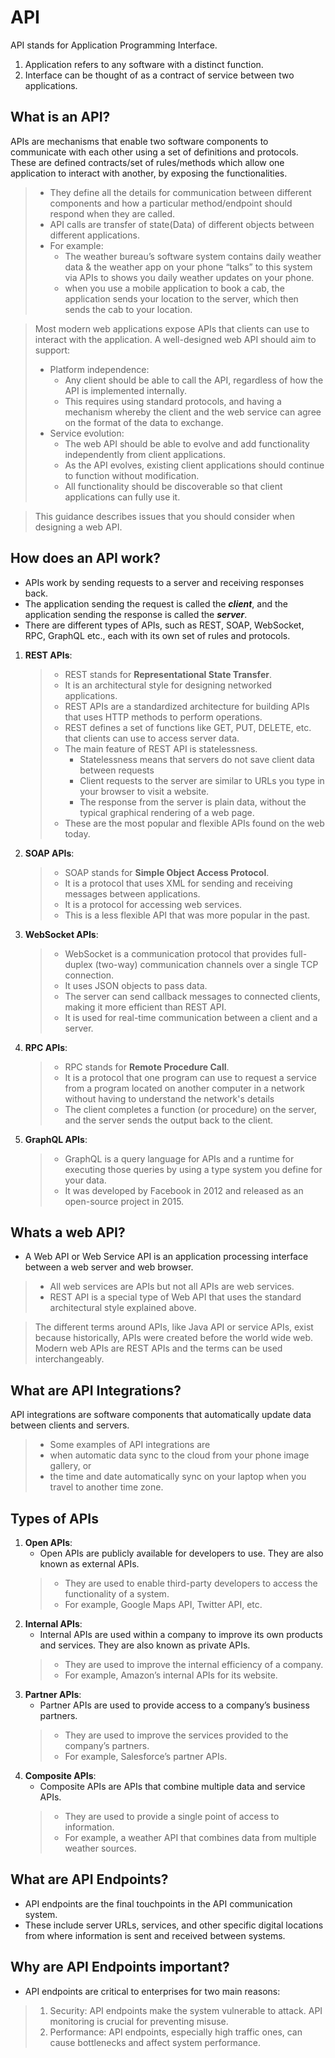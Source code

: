 # API
API stands for Application Programming Interface.

1. Application refers to any software with a distinct function.
2. Interface can be thought of as a contract of service between two applications.

## What is an API?
APIs are mechanisms that enable two software components to communicate with each other using a set of definitions and protocols.
These are defined contracts/set of rules/methods which allow one application to interact with another, by exposing the functionalities.
> - They define all the details for communication between different components and how a particular method/endpoint should respond when they are called.
> - API calls are transfer of state(Data) of different objects between different applications.
>  - For example:
>    - The weather bureau’s software system contains daily weather data & the weather app on your phone “talks” to this system via APIs to shows you daily weather updates on your phone.
>    - when you use a mobile application to book a cab, the application sends your location to the server, which then sends the cab to your location.

> Most modern web applications expose APIs that clients can use to interact with the application. A well-designed web API should aim to support:
>   - Platform independence: 
>     - Any client should be able to call the API, regardless of how the API is implemented internally.
>     - This requires using standard protocols, and having a mechanism whereby the client and the web service can agree on the format of the data to exchange.
>   - Service evolution:
>     - The web API should be able to evolve and add functionality independently from client applications.
>     - As the API evolves, existing client applications should continue to function without modification. 
>     - All functionality should be discoverable so that client applications can fully use it.

> This guidance describes issues that you should consider when designing a web API.

## How does an API work?
- APIs work by sending requests to a server and receiving responses back.
- The application sending the request is called the ***client***, and the application sending the response is called the ***server***.
- There are different types of APIs, such as REST, SOAP, WebSocket, RPC, GraphQL etc., each with its own set of rules and protocols.

1. **REST APIs**: 
    > - REST stands for **Representational State Transfer**. 
    > - It is an architectural style for designing networked applications. 
    > - REST APIs are a standardized architecture for building APIs that uses HTTP methods to perform operations.
    > - REST defines a set of functions like GET, PUT, DELETE, etc. that clients can use to access server data.
    > - The main feature of REST API is statelessness.
    >   - Statelessness means that servers do not save client data between requests
    >   - Client requests to the server are similar to URLs you type in your browser to visit a website. 
    >   - The response from the server is plain data, without the typical graphical rendering of a web page.
    > - These are the most popular and flexible APIs found on the web today.
2. **SOAP APIs**:
    > - SOAP stands for **Simple Object Access Protocol**.
    > - It is a protocol that uses XML for sending and receiving messages between applications.
    > - It is a protocol for accessing web services. 
    > - This is a less flexible API that was more popular in the past.
3. **WebSocket APIs**: 
    > - WebSocket is a communication protocol that provides full-duplex (two-way) communication channels over a single TCP connection. 
    > - It uses JSON objects to pass data.
    > - The server can send callback messages to connected clients, making it more efficient than REST API.
    > - It is used for real-time communication between a client and a server.
4. **RPC APIs**: 
    > - RPC stands for **Remote Procedure Call**. 
    > - It is a protocol that one program can use to request a service from a program located on another computer in a network without having to understand the network's details
    > - The client completes a function (or procedure) on the server, and the server sends the output back to the client.
5. **GraphQL APIs**: 
    > - GraphQL is a query language for APIs and a runtime for executing those queries by using a type system you define for your data. 
    > - It was developed by Facebook in 2012 and released as an open-source project in 2015.

## Whats a web API?
- A Web API or Web Service API is an application processing interface between a web server and web browser.
> - All web services are APIs but not all APIs are web services. 
> - REST API is a special type of Web API that uses the standard architectural style explained above.

> The different terms around APIs, like Java API or service APIs, exist because historically, APIs were created before the world wide web.
> Modern web APIs are REST APIs and the terms can be used interchangeably.
 
## What are API Integrations?
API integrations are software components that automatically update data between clients and servers. 
> - Some examples of API integrations are 
>  - when automatic data sync to the cloud from your phone image gallery, or 
>  - the time and date automatically sync on your laptop when you travel to another time zone.

## Types of APIs
1. **Open APIs**: 
    - Open APIs are publicly available for developers to use. They are also known as external APIs.
    > - They are used to enable third-party developers to access the functionality of a system.
    > - For example, Google Maps API, Twitter API, etc.
2. **Internal APIs**: 
    - Internal APIs are used within a company to improve its own products and services. They are also known as private APIs.
    > - They are used to improve the internal efficiency of a company.
    > - For example, Amazon’s internal APIs for its website.
3. **Partner APIs**: 
    - Partner APIs are used to provide access to a company’s business partners.
    > - They are used to improve the services provided to the company’s partners.
    > - For example, Salesforce’s partner APIs.
4. **Composite APIs**: 
    - Composite APIs are APIs that combine multiple data and service APIs.
    > - They are used to provide a single point of access to information.
    > - For example, a weather API that combines data from multiple weather sources.

## What are API Endpoints?
- API endpoints are the final touchpoints in the API communication system. 
- These include server URLs, services, and other specific digital locations from where information is sent and received between systems. 

## Why are API Endpoints important?
- API endpoints are critical to enterprises for two main reasons:
> 1. Security: API endpoints make the system vulnerable to attack. API monitoring is crucial for preventing misuse.
> 2. Performance: API endpoints, especially high traffic ones, can cause bottlenecks and affect system performance.
 
